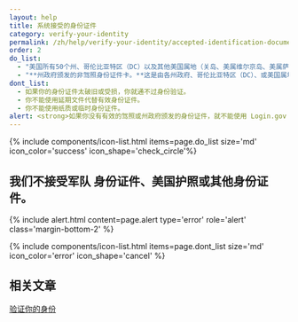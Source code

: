 ```yaml
---
layout: help
title: 系统接受的身份证件
category: verify-your-identity
permalink: /zh/help/verify-your-identity/accepted-identification-documents/
order: 2
do_list:
  - "美国所有50个州、哥伦比亚特区（DC）以及其他美国属地（关岛、美属维尔京岛、美属萨摩亚、马里亚纳群岛和波多黎各）的**驾照**。"
  - "**州政府颁发的非驾照身份证件卡。**这是由各州政府、哥伦比亚特区（DC）、或美国属地颁发的一种身份文件，证明你的身份但不授予驾驶特权。"
dont_list:
  - 如果你的身份证件太破旧或受损，你就通不过身份验证。
  - 你不能使用延期文件代替有效身份证件。
  - 你不能使用纸质或临时身份证件。
alert: <strong>如果你没有有效的驾照或州政府颁发的身份证件，就不能使用 Login.gov 进行身份验证。</strong>请联系我们合作机构的帮助中心来了解你该怎么办。
---
```


{% include components/icon-list.html items=page.do_list size='md' icon_color='success' icon_shape='check_circle'%}

## 我们不接受军队 身份证件、美国护照或其他身份证件。

{% include alert.html content=page.alert type='error' role='alert' class='margin-bottom-2' %}


{% include components/icon-list.html items=page.dont_list size='md' icon_color='error' icon_shape='cancel' %}

## 相关文章

[验证你的身份](/zh/help/verify-your-identity/how-to-verify-your-identity/)
